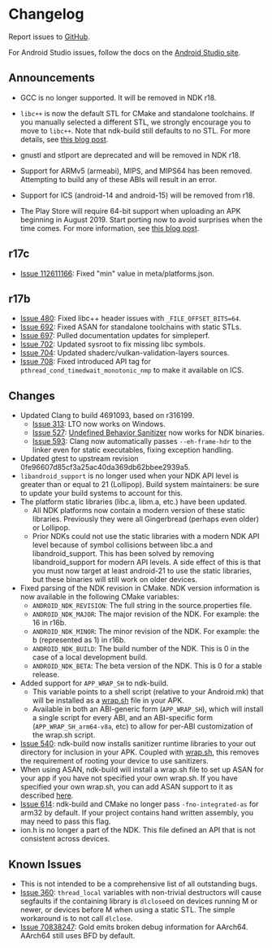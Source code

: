 Changelog
=========

Report issues to [GitHub].

For Android Studio issues, follow the docs on the [Android Studio site].

[GitHub]: https://github.com/android-ndk/ndk/issues
[Android Studio site]: http://tools.android.com/filing-bugs

Announcements
-------------

 * GCC is no longer supported. It will be removed in NDK r18.

 * `libc++` is now the default STL for CMake and standalone toolchains. If you
   manually selected a different STL, we strongly encourage you to move to
   `libc++`. Note that ndk-build still defaults to no STL. For more details, see
   [this blog post](https://android-developers.googleblog.com/2017/09/introducing-android-native-development.html).

 * gnustl and stlport are deprecated and will be removed in NDK r18.

 * Support for ARMv5 (armeabi), MIPS, and MIPS64 has been removed. Attempting to
   build any of these ABIs will result in an error.

 * Support for ICS (android-14 and android-15) will be removed from r18.

 * The Play Store will require 64-bit support when uploading an APK beginning in
   August 2019. Start porting now to avoid surprises when the time comes. For
   more information, see [this blog post](https://android-developers.googleblog.com/2017/12/improving-app-security-and-performance.html).

r17c
----

 * [Issue 112611166]: Fixed "min" value in meta/platforms.json.

[Issue 112611166]: https://issuetracker.google.com/112611166

r17b
----

 * [Issue 480]: Fixed libc++ header issues with `_FILE_OFFSET_BITS=64`.
 * [Issue 692]: Fixed ASAN for standalone toolchains with static STLs.
 * [Issue 697]: Pulled documentation updates for simpleperf.
 * [Issue 702]: Updated sysroot to fix missing libc symbols.
 * [Issue 704]: Updated shaderc/vulkan-validation-layers sources.
 * [Issue 708]: Fixed introduced API tag for
   `pthread_cond_timedwait_monotonic_nmp` to make it available on ICS.

[Issue 480]: https://github.com/android-ndk/ndk/issues/480
[Issue 692]: https://github.com/android-ndk/ndk/issues/692
[Issue 697]: https://github.com/android-ndk/ndk/issues/697
[Issue 702]: https://github.com/android-ndk/ndk/issues/702
[Issue 704]: https://github.com/android-ndk/ndk/issues/704
[Issue 708]: https://github.com/android-ndk/ndk/issues/708

Changes
-------

 * Updated Clang to build 4691093, based on r316199.
     * [Issue 313]: LTO now works on Windows.
     * [Issue 527]: [Undefined Behavior Sanitizer] now works for NDK binaries.
     * [Issue 593]: Clang now automatically passes `--eh-frame-hdr` to the
       linker even for static executables, fixing exception handling.
 * Updated gtest to upstream revision 0fe96607d85cf3a25ac40da369db62bbee2939a5.
 * `libandroid_support` is no longer used when your NDK API level is greater
   than or equal to 21 (Lollipop). Build system maintainers: be sure to update
   your build systems to account for this.
 * The platform static libraries (libc.a, libm.a, etc.) have been updated.
     * All NDK platforms now contain a modern version of these static libraries.
       Previously they were all Gingerbread (perhaps even older) or Lollipop.
     * Prior NDKs could not use the static libraries with a modern NDK API level
       because of symbol collisions between libc.a and libandroid_support. This
       has been solved by removing libandroid_support for modern API levels. A
       side effect of this is that you must now target at least android-21 to
       use the static libraries, but these binaries will still work on older
       devices.
 * Fixed parsing of the NDK revision in CMake. NDK version information is now
   available in the following CMake variables:
     * `ANDROID_NDK_REVISION`: The full string in the source.properties file.
     * `ANDROID_NDK_MAJOR`: The major revision of the NDK. For example: the 16
       in r16b.
     * `ANDROID_NDK_MINOR`: The minor revision of the NDK. For example: the b
       (represented as 1) in r16b.
     * `ANDROID_NDK_BUILD`: The build number of the NDK. This is 0 in the case
       of a local development build.
     * `ANDROID_NDK_BETA`: The beta version of the NDK. This is 0 for a stable
       release.
 * Added support for `APP_WRAP_SH` to ndk-build.
     * This variable points to a shell script (relative to your Android.mk) that
       will be installed as a [wrap.sh] file in your APK.
     * Available in both an ABI-generic form (`APP_WRAP_SH`), which will install
       a single script for every ABI, and an ABI-specific form
       (`APP_WRAP_SH_arm64-v8a`, etc) to allow for per-ABI customization of the
       wrap.sh script.
 * [Issue 540]: ndk-build now installs sanitizer runtime libraries to your out
   directory for inclusion in your APK. Coupled with [wrap.sh], this removes the
   requirement of rooting your device to use sanitizers.
 * When using ASAN, ndk-build will install a wrap.sh file to set up ASAN for
   your app if you have not specified your own wrap.sh. If you have specified
   your own wrap.sh, you can add ASAN support to it as described
   [here](https://github.com/google/sanitizers/wiki/AddressSanitizerOnAndroidO).
 * [Issue 614]: ndk-build and CMake no longer pass `-fno-integrated-as` for
   arm32 by default.  If your project contains hand written assembly, you may
   need to pass this flag.
 * ion.h is no longer a part of the NDK. This file defined an API that is not
   consistent across devices.

[Undefined Behavior Sanitizer]: https://clang.llvm.org/docs/UndefinedBehaviorSanitizer.html
[wrap.sh]: https://developer.android.com/ndk/guides/wrap-script.html
[Issue 313]: https://github.com/android-ndk/ndk/issues/313
[Issue 527]: https://github.com/android-ndk/ndk/issues/527
[Issue 540]: https://github.com/android-ndk/ndk/issues/540
[Issue 593]: https://github.com/android-ndk/ndk/issues/593
[Issue 614]: https://github.com/android-ndk/ndk/issues/614

Known Issues
------------

 * This is not intended to be a comprehensive list of all outstanding bugs.
 * [Issue 360]: `thread_local` variables with non-trivial destructors will cause
   segfaults if the containing library is `dlclose`ed on devices running M or
   newer, or devices before M when using a static STL. The simple workaround is
   to not call `dlclose`.
 * [Issue 70838247]: Gold emits broken debug information for AArch64. AArch64
   still uses BFD by default.

[Issue 360]: https://github.com/android-ndk/ndk/issues/360
[Issue 70838247]: https://issuetracker.google.com/70838247
